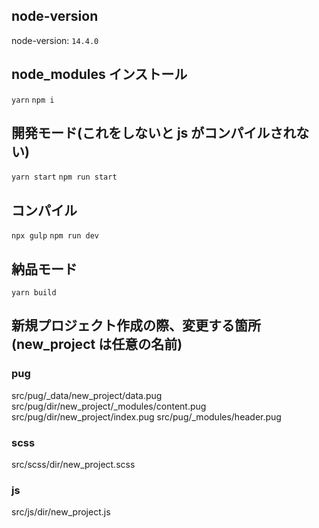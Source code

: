
## node-version
node-version: `14.4.0`

## node_modules インストール
`yarn`
`npm i`

## 開発モード(これをしないと js がコンパイルされない)
`yarn start`
`npm run start`

## コンパイル
`npx gulp`
`npm run dev`

## 納品モード
`yarn build`

## 新規プロジェクト作成の際、変更する箇所(new_project は任意の名前)
### pug
   src/pug/_data/new_project/data.pug
   src/pug/dir/new_project/_modules/content.pug
   src/pug/dir/new_project/index.pug
   src/pug/_modules/header.pug

### scss
  src/scss/dir/new_project.scss

### js
  src/js/dir/new_project.js
